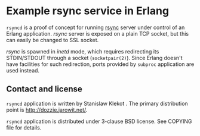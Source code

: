 Example rsync service in Erlang
===============================

`rsyncd` is a proof of concept for running [rsync](http://rsync.samba.org/)
server under control of an Erlang application. *rsync* server is exposed on
a plain TCP socket, but this can easily be changed to SSL socket.

*rsync* is spawned in *inetd* mode, which requires redirecting its
STDIN/STDOUT through a socket (`socketpair(2)`). Since Erlang doesn't have
facilities for such redirection, ports provided by `subproc` application are
used instead.


Contact and license
-------------------

`rsyncd` application is written by Stanislaw Klekot <dozzie at jarowit.net>.
The primary distribution point is <http://dozzie.jarowit.net/>.

`rsyncd` application is distributed under 3-clause BSD license. See COPYING
file for details.

